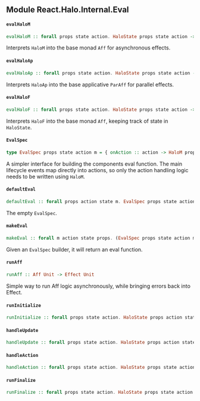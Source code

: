 ## Module React.Halo.Internal.Eval

#### `evalHaloM`

``` purescript
evalHaloM :: forall props state action. HaloState props state action -> (HaloM props state action Aff) ~> Aff
```

Interprets `HaloM` into the base monad `Aff` for asynchronous effects.

#### `evalHaloAp`

``` purescript
evalHaloAp :: forall props state action. HaloState props state action -> (HaloAp props state action Aff) ~> ParAff
```

Interprets `HaloAp` into the base applicative `ParAff` for parallel effects.

#### `evalHaloF`

``` purescript
evalHaloF :: forall props state action. HaloState props state action -> (HaloF props state action Aff) ~> Aff
```

Interprets `HaloF` into the base monad `Aff`, keeping track of state in `HaloState`.

#### `EvalSpec`

``` purescript
type EvalSpec props state action m = { onAction :: action -> HaloM props state action m Unit, onFinalize :: Maybe action, onInitialize :: props -> Maybe action, onUpdate :: props -> props -> Maybe action }
```

A simpler interface for building the components eval function. The main lifecycle events map directly into
actions, so only the action handling logic needs to be written using `HaloM`.

#### `defaultEval`

``` purescript
defaultEval :: forall props action state m. EvalSpec props state action m
```

The empty `EvalSpec`.

#### `makeEval`

``` purescript
makeEval :: forall m action state props. (EvalSpec props state action m -> EvalSpec props state action m) -> Lifecycle props action -> HaloM props state action m Unit
```

Given an `EvalSpec` builder, it will return an eval function.

#### `runAff`

``` purescript
runAff :: Aff Unit -> Effect Unit
```

Simple way to run Aff logic asynchronously, while bringing errors back into Effect.

#### `runInitialize`

``` purescript
runInitialize :: forall props state action. HaloState props action state -> Effect Unit
```

#### `handleUpdate`

``` purescript
handleUpdate :: forall props state action. HaloState props action state -> props -> Effect Unit
```

#### `handleAction`

``` purescript
handleAction :: forall props state action. HaloState props state action -> action -> Effect Unit
```

#### `runFinalize`

``` purescript
runFinalize :: forall props state action. HaloState props state action -> Effect Unit
```


